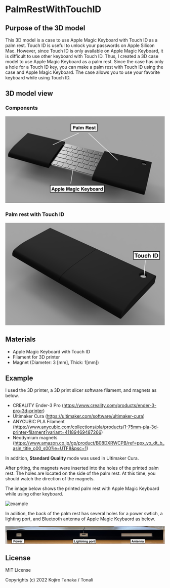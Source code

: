 # PalmRestWithTouchID

## Purpose of the 3D model

This 3D model is a case to use Apple Magic Keyboard with Touch ID as a palm rest. Touch ID is useful to unlock your passwords on Apple Silicon Mac. However, since Touch ID is only available on Apple Magic Keyboard, it is difficult to use other keyboard with Touch ID. Thus, I created a 3D case model to use Apple Magic Keyboard as a palm rest. Since the case has only a hole for a Touch ID key, you can make a palm rest with Touch ID using the case and Apple Magic Keyboard. The case allows you to use your favorite keyboard while using Touch ID. 

## 3D model view

### Components
![image2](https://github.com/tonaliTanaka/PalmRestWithTouchID/blob/main/img/rendered2.PNG)

### Palm rest with Touch ID
![image1](https://github.com/tonaliTanaka/PalmRestWithTouchID/blob/main/img/rendered1.png)

## Materials

* Apple Magic Keyboard with Touch ID
* Filament for 3D printer
* Magnet (Diameter: 3 [mm], Thick: 1[mm])

## Example

I used the 3D printer, a 3D print slicer software filament, and magnets as below.

* CREALITY Ender-3 Pro (https://www.creality.com/products/ender-3-pro-3d-printer)
* Ultimaker Cura (https://ultimaker.com/software/ultimaker-cura)
* ANYCUBIC PLA Filament (https://www.anycubic.com/collections/pla/products/1-75mm-pla-3d-printer-filament?variant=41189469487266)
* Neodymium magnets (https://www.amazon.co.jp/gp/product/B08DXRWCPB/ref=ppx_yo_dt_b_asin_title_o00_s00?ie=UTF8&psc=1)

In addition, __Standard Quality__ mode was used in Ultimaker Cura. 

After priting, the magnets were inserted into the holes of the printed palm rest. The holes are located on the side of the palm rest. At this time, you should watch the direction of the magnets.

The image below shows the printed palm rest with Apple Magic Keyboard while using other keyboard.

![example](https://github.com/tonaliTanaka/PalmRestWithTouchID/blob/main/img/example.png)

In adiition, the back of the palm rest has several holes for a power swtich, a lighting port, and Bluetooth antenna of Apple Magic Keybaord as below.

![back](https://github.com/tonaliTanaka/PalmRestWithTouchID/blob/main/img/back.png)

## License

MIT License

Copyrights (c) 2022 Kojiro Tanaka / Tonali

 
